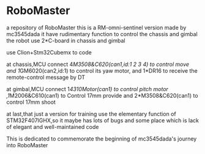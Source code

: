 # RoboMaster
a repository of RoboMaster
this is a RM-omni-sentinel version made by mc3545dada
it have rudimentary function to control the chassis and gimbal
the robot use 2*C-board in chassis and gimbal

use Clion+Stm32Cubemx to code

at chassis,MCU connect 4*M3508&C620(can1,id:1 2 3 4) to control  move and 1*GM6020(can2,id:1) to control its yaw motor, and 1*DR16 to receive the remote-control message by DT

at gimbal,MCU connect 1*4310Motor(can1) to control pitch motor ,1*M2006&C610(can1) to Control 17mm provide and 2*M3508&C620(can1) to control 17mm shoot


at last,that just a version for training use the elementary function of STM32F407IGHX,so it maybe has lots of bugs and some place which is lack of elegant and well-maintained code

This is dedicated to commemorate the beginning of mc3545dada's journey into RoboMaster
